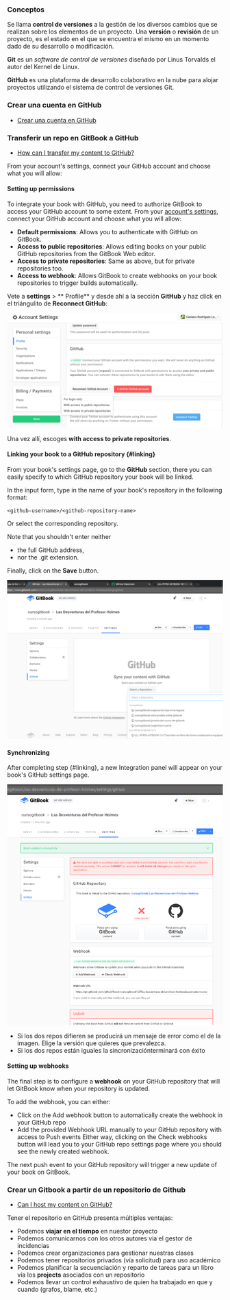 ### Conceptos

Se llama **control de versiones** a la gestión de los diversos cambios que se realizan sobre los elementos de un proyecto. Una **versión** o **revisión** de un proyecto, es el estado en el que se encuentra el mismo en un momento dado de su desarrollo o modificación.

**Git**  es un *software de control de versiones* diseñado por Linus Torvalds el autor del Kernel de Linux.

**GitHub** es una plataforma de desarrollo colaborativo en la nube para alojar proyectos utilizando el sistema de control de versiones Git.

### Crear una cuenta en GitHub

* [Crear una cuenta en GitHub](https://github.com/join?source=header-home)

### Transferir un repo en GitBook a GitHub
* [How can I transfer my content to GitHub?](https://help.gitbook.com/github/how-can-i-export-to-repo.html)

From your account's settings, connect your GitHub account and choose what you will allow:

#### Setting up permissions

To integrate your book with GitHub, you need to authorize GitBook to access your GitHub account to some extent. From your [account's settings](https://www.gitbook.com/settings "account settings"), connect your GitHub account and choose what you will allow:

* **Default permissions**: Allows you to authenticate with GitHub on GitBook.
* **Access to public repositories**: Allows editing books on your public GitHub repositories from the GitBook Web editor.
* **Access to private repositories**: Same as above, but for private repositories too.
* **Access to webhook**: Allows GitBook to create webhooks on your book repositories to trigger builds automatically.

Vete a **settings** > ** Profile** y desde ahí a la sección **GitHub** y haz click en el triángulito de **Reconnect GitHub**:

![Dando permisos a Gitbook para acceder a GitHub](/assets/colaboracion/dandopermisosagitbookparaaccederagithub.png)

Una vez allí, escoges **with access to private repositories**.


#### Linking your book to a GitHub repository {#linking} 

From your book's settings page, go to the **GitHub** section, there you can easily specify to which GitHub repository your book will be linked.

In the input form, type in the name of your book's repository in the following format:

```
<github-username>/<github-repository-name>
```

Or select the corresponding repository.

Note that you shouldn't enter neither 
* the full GitHub address, 
* nor the .git extension.

Finally, click on the **Save** button.

![Linking your book to a GitHub repository](/assets/colaboracion/linkingyourbooktoagithubrepo.png)

#### Synchronizing 

After completing step {#linking}, a new Integration panel will appear on your book's GitHub settings page. 

![Synchronizing GitHub repo with GitBook](/assets/colaboracion/syncgithubgitbook.png)

* Si los dos repos difieren se producirá un mensaje de error como el de la imagen. Elige la versión que quieres que prevalezca. 
* Si los dos repos están iguales la sincronizaciónterminará con éxito


#### Setting up webhooks

The final step is to configure a **webhook** on your GitHub repository that will let GitBook know when your repository is updated.



To add the webhook, you can either:

* Click on the Add webhook button to automatically create the webhook in your GitHub repo
* Add the provided Webhook URL manually to your GitHub repository with access to Push events
Either way, clicking on the Check webhooks button will lead you to your GitHub repo settings page where you should see the newly created webhook.

The next push event to your GitHub repository will trigger a new update of your book on GitBook.

### Crear un Gitbook a partir de un repositorio de Github
* [Can I host my content on GitHub?](https://help.gitbook.com/github/can-i-host-on-github.html)

Tener el repositorio en GitHub presenta múltiples ventajas:

* Podemos **viajar en el tiempo** en nuestor proyecto
* Podemos comunicarnos con los otros autores via el gestor de incidencias
* Podemos crear organizaciones para gestionar nuestras clases
* Podemos tener repositorios privados (vía solicitud) para uso académico
* Podemos planificar la secuenciación y reparto de tareas para un libro vía los **projects** asociados con un repositorio
* Podemos llevar un control exhaustivo de quien ha trabajado en que y cuando (grafos, blame, etc.)







